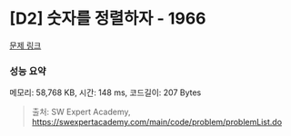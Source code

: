 # [D2] 숫자를 정렬하자 - 1966 

[문제 링크](https://swexpertacademy.com/main/code/problem/problemDetail.do?contestProbId=AV5PrmyKAWEDFAUq) 

### 성능 요약

메모리: 58,768 KB, 시간: 148 ms, 코드길이: 207 Bytes



> 출처: SW Expert Academy, https://swexpertacademy.com/main/code/problem/problemList.do
